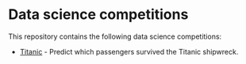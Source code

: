 # Data science competitions
This repository contains the following data science competitions:
* [Titanic](https://github.com/sgneves/competitions/tree/main/Titanic) - Predict which passengers survived the Titanic shipwreck.
